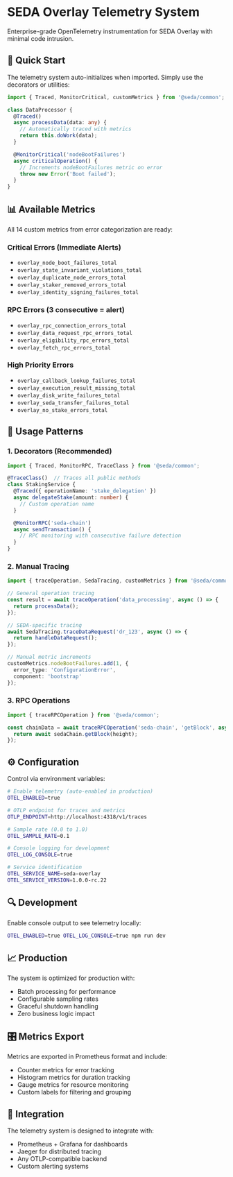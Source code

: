 # SEDA Overlay Telemetry System

Enterprise-grade OpenTelemetry instrumentation for SEDA Overlay with minimal code intrusion.

## 🚀 Quick Start

The telemetry system auto-initializes when imported. Simply use the decorators or utilities:

```typescript
import { Traced, MonitorCritical, customMetrics } from '@seda/common';

class DataProcessor {
  @Traced()
  async processData(data: any) {
    // Automatically traced with metrics
    return this.doWork(data);
  }

  @MonitorCritical('nodeBootFailures')
  async criticalOperation() {
    // Increments nodeBootFailures metric on error
    throw new Error('Boot failed');
  }
}
```

## 📊 Available Metrics

All 14 custom metrics from error categorization are ready:

### Critical Errors (Immediate Alerts)
- `overlay_node_boot_failures_total`
- `overlay_state_invariant_violations_total`
- `overlay_duplicate_node_errors_total`
- `overlay_staker_removed_errors_total`
- `overlay_identity_signing_failures_total`

### RPC Errors (3 consecutive = alert)
- `overlay_rpc_connection_errors_total`
- `overlay_data_request_rpc_errors_total`
- `overlay_eligibility_rpc_errors_total`
- `overlay_fetch_rpc_errors_total`

### High Priority Errors
- `overlay_callback_lookup_failures_total`
- `overlay_execution_result_missing_total`
- `overlay_disk_write_failures_total`
- `overlay_seda_transfer_failures_total`
- `overlay_no_stake_errors_total`

## 🎯 Usage Patterns

### 1. Decorators (Recommended)

```typescript
import { Traced, MonitorRPC, TraceClass } from '@seda/common';

@TraceClass()  // Traces all public methods
class StakingService {
  @Traced({ operationName: 'stake_delegation' })
  async delegateStake(amount: number) {
    // Custom operation name
  }

  @MonitorRPC('seda-chain')
  async sendTransaction() {
    // RPC monitoring with consecutive failure detection
  }
}
```

### 2. Manual Tracing

```typescript
import { traceOperation, SedaTracing, customMetrics } from '@seda/common';

// General operation tracing
const result = await traceOperation('data_processing', async () => {
  return processData();
});

// SEDA-specific tracing
await SedaTracing.traceDataRequest('dr_123', async () => {
  return handleDataRequest();
});

// Manual metric increments
customMetrics.nodeBootFailures.add(1, { 
  error_type: 'ConfigurationError',
  component: 'bootstrap' 
});
```

### 3. RPC Operations

```typescript
import { traceRPCOperation } from '@seda/common';

const chainData = await traceRPCOperation('seda-chain', 'getBlock', async () => {
  return await sedaChain.getBlock(height);
});
```

## ⚙️ Configuration

Control via environment variables:

```bash
# Enable telemetry (auto-enabled in production)
OTEL_ENABLED=true

# OTLP endpoint for traces and metrics
OTLP_ENDPOINT=http://localhost:4318/v1/traces

# Sample rate (0.0 to 1.0)
OTEL_SAMPLE_RATE=0.1

# Console logging for development
OTEL_LOG_CONSOLE=true

# Service identification
OTEL_SERVICE_NAME=seda-overlay
OTEL_SERVICE_VERSION=1.0.0-rc.22
```

## 🔍 Development

Enable console output to see telemetry locally:

```bash
OTEL_ENABLED=true OTEL_LOG_CONSOLE=true npm run dev
```

## 📈 Production

The system is optimized for production with:
- Batch processing for performance
- Configurable sampling rates
- Graceful shutdown handling
- Zero business logic impact

## 🎛️ Metrics Export

Metrics are exported in Prometheus format and include:
- Counter metrics for error tracking
- Histogram metrics for duration tracking  
- Gauge metrics for resource monitoring
- Custom labels for filtering and grouping

## 🔗 Integration

The telemetry system is designed to integrate with:
- Prometheus + Grafana for dashboards
- Jaeger for distributed tracing
- Any OTLP-compatible backend
- Custom alerting systems 